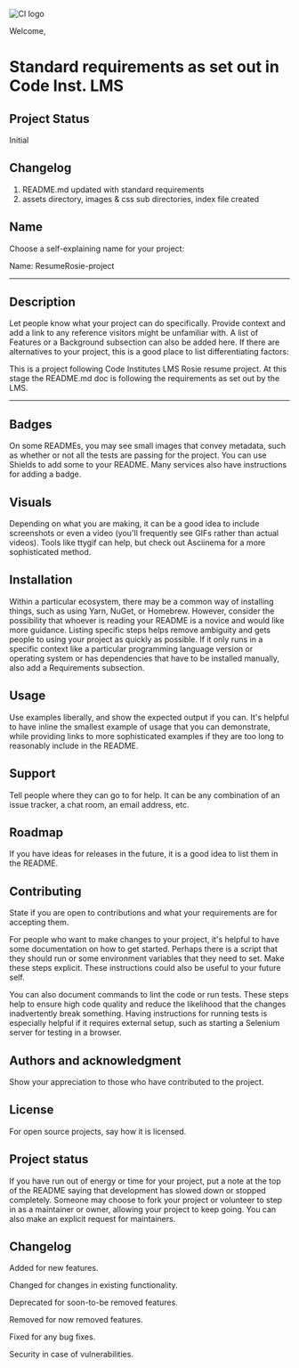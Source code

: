 ![CI logo](https://codeinstitute.s3.amazonaws.com/fullstack/ci_logo_small.png)

Welcome,

# Standard requirements as set out in Code Inst. LMS #

## Project Status ##
Initial

## Changelog ##
1. README.md updated with standard requirements
2. assets directory, images & css sub directories, index file created

## Name ##
Choose a self-explaining name for your project:

Name: ResumeRosie-project
***

## Description ##
Let people know what your project can do specifically. Provide context and add a link to any reference visitors might be unfamiliar with. A list of Features or a Background subsection can also be added here. If there are alternatives to your project, this is a good place to list differentiating factors:

This is a project following Code Institutes LMS Rosie resume project.
At this stage the README.md doc is following the requirements as set out by the LMS.
***

## Badges ##
On some READMEs, you may see small images that convey metadata, such as whether or not all the tests are passing for the project. You can use Shields to add some to your README. Many services also have instructions for adding a badge.

## Visuals ##
Depending on what you are making, it can be a good idea to include screenshots or even a video (you'll frequently see GIFs rather than actual videos). Tools like ttygif can help, but check out Asciinema for a more sophisticated method.

## Installation ##
Within a particular ecosystem, there may be a common way of installing things, such as using Yarn, NuGet, or Homebrew. However, consider the possibility that whoever is reading your README is a novice and would like more guidance. Listing specific steps helps remove ambiguity and gets people to using your project as quickly as possible. If it only runs in a specific context like a particular programming language version or operating system or has dependencies that have to be installed manually, also add a Requirements subsection.

## Usage ##
Use examples liberally, and show the expected output if you can. It's helpful to have inline the smallest example of usage that you can demonstrate, while providing links to more sophisticated examples if they are too long to reasonably include in the README.

## Support ##
Tell people where they can go to for help. It can be any combination of an issue tracker, a chat room, an email address, etc.

## Roadmap ##
If you have ideas for releases in the future, it is a good idea to list them in the README.

## Contributing ##
State if you are open to contributions and what your requirements are for accepting them.

For people who want to make changes to your project, it's helpful to have some documentation on how to get started. Perhaps there is a script that they should run or some environment variables that they need to set. Make these steps explicit. These instructions could also be useful to your future self.

You can also document commands to lint the code or run tests. These steps help to ensure high code quality and reduce the likelihood that the changes inadvertently break something. Having instructions for running tests is especially helpful if it requires external setup, such as starting a Selenium server for testing in a browser.

## Authors and acknowledgment ##
Show your appreciation to those who have contributed to the project.

## License ##
For open source projects, say how it is licensed.

## Project status ##
If you have run out of energy or time for your project, put a note at the top of the README saying that development has slowed down or stopped completely. Someone may choose to fork your project or volunteer to step in as a maintainer or owner, allowing your project to keep going. You can also make an explicit request for maintainers.

## Changelog ##
Added for new features.

Changed for changes in existing functionality.

Deprecated for soon-to-be removed features.

Removed for now removed features.

Fixed for any bug fixes.

Security in case of vulnerabilities.